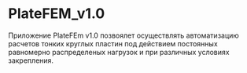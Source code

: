 # PlateFEM_v1.0
Приложение PlateFEm v1.0 позвоялет осуществлять автоматизацию расчетов тонких круглых пластин под действием постоянных равномерно распределеных нагрузок и при различных условиях закрепления. 
